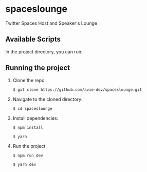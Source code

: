 # spaceslounge

Twitter Spaces Host and Speaker's Lounge

## Available Scripts

In the project directory, you can run:

## Running the project

1.  Clone the repo:

    ```console
    $ git clone https://github.com/avie-dev/spaceslounge.git
    ```

2.  Navigate to the cloned directory:

    ```console
    $ cd spaceslounge
    ```

3.  Install dependencies:

    ```console
    $ npm install
    ```

    ```console
    $ yarn
    ```

4.  Run the project

    ```console
    $ npm run dev
    ```

    ```console
    $ yarn dev
    ```

